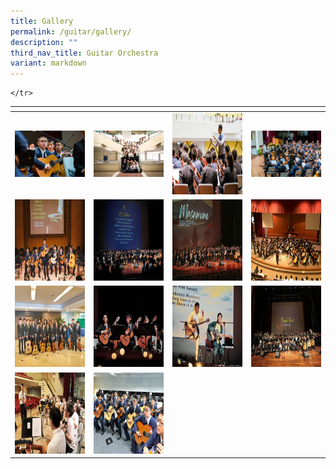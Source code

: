 ```yaml
---
title: Gallery
permalink: /guitar/gallery/
description: ""
third_nav_title: Guitar Orchestra
variant: markdown
---
```

<table>
<thead>
  <tr>
    <th style="width:200px"></th>
    <th style="width:200px"></th>
    <th style="width:200px"></th>
		<th style="width:200px"></th>
  </tr>
</thead>
<tbody>
  <tr>
    <td style="text-align:center"><a href="/images/Performing%20Arts/Guitar%20Orchestra/1-1-e1526888643308.jpg"> <img src="/images/Performing%20Arts/Guitar%20Orchestra/1-1-e1526888643308.jpg" style="width:200px"></a></td>
    <td style="text-align:center"><a href="/images/Performing%20Arts/Guitar%20Orchestra/1f3e40a7-c8dc-4345-9be1-1f79b26ca817.jpg"> <img src="/images/Performing%20Arts/Guitar%20Orchestra/1f3e40a7-c8dc-4345-9be1-1f79b26ca817.jpg" style="width:200px"></a></td>
    <td style="text-align:center"><a href="/images/Performing%20Arts/Guitar%20Orchestra/2-1-e1526888633404.jpg"> <img src="/images/Performing%20Arts/Guitar%20Orchestra/2-1-e1526888633404.jpg" style="width:200px; height: 130px"></a></td>
    <td style="text-align:center"><a href="/images/Performing%20Arts/Guitar%20Orchestra/3-1-e1526888621203.jpg"> <img src="/images/Performing%20Arts/Guitar%20Orchestra/3-1-e1526888621203.jpg" style="width:200px"></a></td>
  </tr>
   <tr>
    <td style="text-align:center"><a href="/images/Performing%20Arts/Guitar%20Orchestra/9-1-e1526888609530.jpg"> <img src="/images/Performing%20Arts/Guitar%20Orchestra/9-1-e1526888609530.jpg" style="width:200px; height: 130px"></a></td>
       <td style="text-align:center"><a href="/images/Guitar/1.jpg"> <img src="/images/Guitar/1.jpg" style="width:200px; height: 130px"></a></td>
		    <td style="text-align:center"><a href="/images/Guitar/2.jpg"> <img src="/images/Guitar/2.jpg" style="width:200px; height: 130px"></a></td>
		    <td style="text-align:center"><a href="/images/Guitar/3.jpg"> <img src="/images/Guitar/3.jpg" style="width:200px; height: 130px"></a></td>
	</tr>
	    <tr><td style="text-align:center"><a href="/images/Guitar/4.jpg"> <img src="/images/Guitar/4.jpg" style="width:200px; height: 130px"></a></td>
       <td style="text-align:center"><a href="/images/Guitar/5.jpg"> <img src="/images/Guitar/5.jpg" style="width:200px; height: 130px"></a></td>
		    <td style="text-align:center"><a href="/images/Guitar/7.jpg"> <img src="/images/Guitar/7.jpg" style="width:200px; height: 130px"></a></td>
		    <td style="text-align:center"><a href="/images/Guitar/8.jpg"> <img src="/images/Guitar/8.jpg" style="width:200px; height: 130px"></a></td>
	</tr>
	    <tr><td style="text-align:center"><a href="/images/Guitar/9.jpg"> <img src="/images/Guitar/9.jpg" style="width:200px; height: 130px"></a></td>
       <td style="text-align:center"><a href="/images/Guitar/10.jpg"> <img src="/images/Guitar/10.jpg" style="width:200px; height: 130px"></a></td>
		    
	</tr>
</tbody>
</table>
